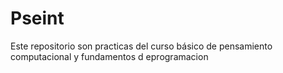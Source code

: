 # Pseint
Este repositorio son practicas del curso básico de pensamiento computacional y fundamentos d eprogramacion 
